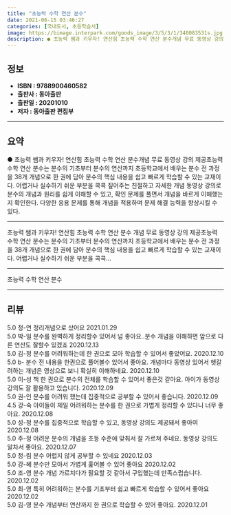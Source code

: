 ```yaml
---
title: "초능력 수학 연산 분수"
date: 2021-06-15 03:46:27
categories: [국내도서, 초등학습서]
image: https://bimage.interpark.com/goods_image/3/5/3/1/340083531s.jpg
description: ● 초능력 쌤과 키우자! 연산힘 초능력 수학 연산 분수개념 무료 동영상 강의 제공초능력 수학 연산 분수는 분수의 기초부터 분수의 연산까지 초등학교에서 배우는 분수 전 과정을 38개 개념으로 한 권에 담아 분수의 핵심 내용을 쉽고 빠르게 학습할 수 있는 교재이다. 어렵거나 실수하기 쉬운
---
```


## **정보**

- **ISBN : 9788900460582**
- **출판사 : 동아출판**
- **출판일 : 20201010**
- **저자 : 동아출판 편집부**

------



## **요약**

●  초능력 쌤과 키우자! 연산힘 초능력 수학 연산 분수개념 무료 동영상 강의 제공초능력 수학 연산 분수는 분수의 기초부터 분수의 연산까지 초등학교에서 배우는 분수 전 과정을 38개 개념으로 한 권에 담아 분수의 핵심 내용을 쉽고 빠르게 학습할 수 있는 교재이다. 어렵거나 실수하기 쉬운 부분을 콕콕 짚어주는 친절하고 자세한 개념 동영상 강의로 분수의 개념과 원리를 쉽게 이해할 수 있고, 확인 문제를 풀면서 개념을 바르게 이해했는지 확인한다. 다양한 응용 문제를 통해 개념을 적용하며 문제 해결 능력을 향상시킬 수 있다.

------

초능력 쌤과 키우자! 연산힘 초능력 수학 연산 분수
개념 무료 동영상 강의 제공초능력 수학 연산 분수는 분수의 기초부터 분수의 연산까지 초등학교에서 배우는 분수 전 과정을 38개 개념으로 한 권에 담아 분수의 핵심 내용을 쉽고 빠르게 학습할 수 있는 교재이다. 어렵거나 실수하기 쉬운 부분을 콕콕... 

------


초능력 수학 연산 분수 

------


## **리뷰** 

5.0 정-연 정리개념으로 샀어요 2021.01.29 <br/>5.0 박-일 분수를 완벽하게 정리할수 있어서 넘 좋아요..분수 개념을 이해하면 앞으로 다른 연산도 잘할수 있겠죠 2020.12.13 <br/>5.0 김-정 분수를 어려워하는데 한 권으로 모아 학습할 수 있어서 좋았어요. 2020.12.10 <br/>5.0 b- 분수 전 내용을 한권으로 풀어볼수 있어서 좋아요. 개념마다 동영상 있어서 헷갈려하는 개념은 영상으로 보니 확실히 이해하네요. 2020.12.10 <br/>5.0 이-성 책 한 권으로 분수의 전체를 학습할 수 있어서 좋은것 같아요. 아이가 동영상 강의도 잘 활용하고 있습니다. 2020.12.09 <br/>5.0 권-인 분수를 어려워 했는데 집중적으로 공부할 수 있어서 좋습니다. 2020.12.09 <br/>4.5 강-숙 아이들이 제일 어려워하는 분수를 한 권으로 가볍게 정리할 수 있다니 너무 좋아요. 2020.12.08 <br/>5.0 성-정 분수를 집중적으로 학습할 수 있고, 동영상 강의도 제공돼서 좋아여 2020.12.08 <br/>5.0 주-정 어려운 분수의 개념을 초등 수준에 맞춰서 잘 가르쳐 주네요. 동영상 강의도 알차서 좋아요. 2020.12.07 <br/>5.0 정-림 분수 어렵지 않게 공부할 수 있네요 2020.12.03 <br/>5.0 강-혜 분수만 모아서 가볍게 훑어볼 수 있어 좋아요 2020.12.02 <br/>5.0 조-영 분수 개념 가르치다가 필요할 것 같아서 구입했는데 만족스럽습니다.  2020.12.02 <br/>5.0 최-영 특히 어려워하는 분수를 기초부터 쉽고 빠르게 학습할 수 있어서 좋아요 2020.12.02 <br/>5.0 김-영 분수 개념부터 연산까지 한 권으로 학습할 수 있어 좋아요. 2020.12.01 <br/>